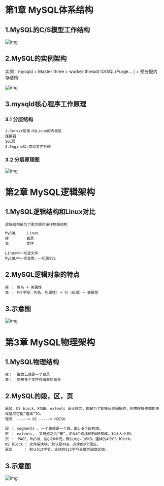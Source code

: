 # 第1章 MySQL体系结构

## 1.MySQL的C/S模型工作结构

![img](./attachments/1717331700327-45a41f66-166a-4dac-acf1-a3d308ea7722.webp)

## 2.MySQL的实例架构

实例：mysqld + Master three + worker thread( IO/SQL/Purge... ) + 预分配内存结构

![img](./attachments/1717331700195-4e3a10eb-e082-4b1f-ae97-f1adb615701b.webp)

## 3.mysqld核心程序工作原理

### 3.1 分层结构

```plain
1.Server层类:似Linux的内核层
连接器
SQL层
2.Engine层:类似文件系统
```

### 3.2 分层原理图

![img](./attachments/1717331700305-e5ee1601-1eb1-41cd-8fd7-2c68027a3e7e.webp)

# 第2章 MySQL逻辑架构

## 1.MySQL逻辑结构和Linux对比

```plain
逻辑结构是为了更方便的操作物理结构

MySQL     Linux
库        目录
表        文件

Linux中一切皆文件
MySQL中一切皆表，一切皆SQL
```

## 2.MySQL逻辑对象的特点

```plain
库 ： 库名 + 库属性
表 ： 列(字段：列名，列属性) + 行（记录）+ 表属性
```

## 3.示意图

![img](./attachments/1717331700184-53b5fd0b-fbb7-4cb8-879a-dfe59dddae58.webp)

# 第3章 MySQL物理架构

## 1.MySQL物理结构

```plain
库：  磁盘上就是一个目录
表：  使用多个文件存储表的信息
```

## 2.MySQL的段，区，页

```plain
扇区、OS block、PAGE、extents 设计理念，都是为了能够从逻辑操作，到物理操作都能够保证尽可能“连续”IO。
程序  -----> OS -----> HDISK 

段 ： segments , 一个表就是一个段，由1-N个区构成。
区 ： extents,  又被称之为“簇”，由64个连续的PAGE构成。默认大小1M。
页 :  PAGE，MySQL 最小IO单元，默认大小 16KB，连续的4个OS block。
OS block : 文件系统块，默认是4KB，连续的8个扇区。
扇区     ： 默认512字节，连续的512字节长度的磁盘区域。
```

## 3.示意图

![img](./attachments/1717331700371-3621b93b-2815-4888-98a2-9821be6c7259.webp)